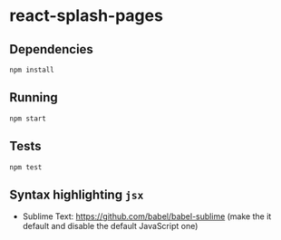 react-splash-pages
==================

## Dependencies

```
npm install
```

## Running

```
npm start
```

## Tests

```
npm test
```

## Syntax highlighting `jsx`

- Sublime Text: https://github.com/babel/babel-sublime (make the it default and disable the default JavaScript one)
